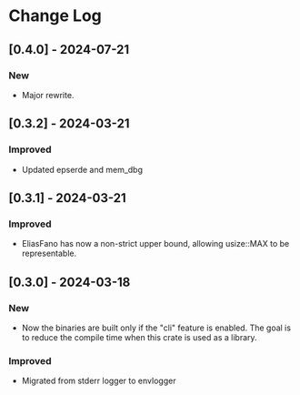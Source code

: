 # Change Log

## [0.4.0] - 2024-07-21

### New

* Major rewrite.


## [0.3.2] - 2024-03-21

### Improved

* Updated epserde and mem_dbg


## [0.3.1] - 2024-03-21

### Improved

* EliasFano has now a non-strict upper bound, allowing usize::MAX
  to be representable.


## [0.3.0] - 2024-03-18

### New

* Now the binaries are built only if the "cli" feature is enabled. The goal is
  to reduce the compile time when this crate is used as a library.

### Improved

* Migrated from stderr logger to envlogger
